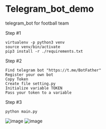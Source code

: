 # Telegram_bot_demo
telegram_bot for football team

Step #1
```
virtualenv -p python3 venv
source venv/bin/activate
pip3 install -r ./requirements.txt
```
Step #2
```
Find telegram bot "https://t.me/BotFather"
Register your own bot
Copy Token
Create file setting.py
Initialize variable TOKEN
Pass your token to a variable
```
Step #3
```
python main.py
```

![image](https://user-images.githubusercontent.com/107006539/229378948-da231527-1646-4cf2-91af-7105a6c887e9.png)
![image](https://user-images.githubusercontent.com/107006539/229379013-0a71c6fb-37e0-47cc-a020-938ae2f106dc.png)
